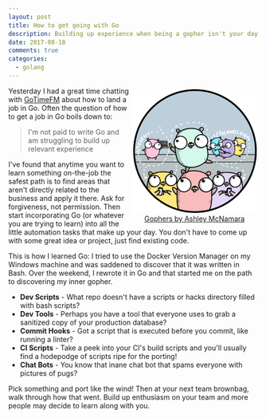 ```yaml
---
layout: post
title: How to get going with Go
description: Building up experience when being a gopher isn't your day job
date: 2017-08-18
comments: true
categories:
  - golang
---
```


<figure style="text-align: center; float: right; margin: 5px">
  <img src="/images/go-learn.png" />
  <figcaption>
    <a href="https://github.com/ashleymcnamara/gophers/">Gophers by Ashley McNamara</a>
  </figcaption>
</figure>

Yesterday I had a great time chatting with [GoTimeFM](https://changelog.com/gotime/55)
about how to land a job in Go. Often the question of how to get a job in Go boils down to:

> I'm not paid to write Go and am struggling to build up relevant experience

I've found that anytime you want to learn something on-the-job the safest path is
to find areas that aren't directly related to the business and apply it there.
Ask for forgiveness, not permission. Then start incorporating Go (or whatever you are trying to learn)
into all the little automation tasks that make up your day. You don't have to come
up with some great idea or project, just find existing code.

This is how I learned Go: I tried to use the Docker Version Manager on my Windows
machine and was saddened to discover that it was written in Bash. Over the weekend,
I rewrote it in Go and that started me on the path to discovering my inner gopher.

* **Dev Scripts** - What repo doesn't have a scripts or hacks directory filled
with bash scripts?
* **Dev Tools** - Perhaps you have a tool that everyone uses to grab a sanitized copy
of your production database?
* **Commit Hooks** - Got a script that is executed before you commit, like running a linter?
* **CI Scripts** - Take a peek into your CI's build scripts and you'll usually find
a hodepodge of scripts ripe for the porting!
* **Chat Bots** - You know that inane chat bot that spams everyone with pictures of pugs?

Pick something and port like the wind! Then at your next team brownbag, walk through
how that went. Build up enthusiasm on your team and more people may decide
to learn along with you.
